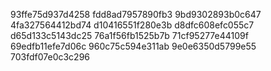 93ffe75d937d4258
fdd8ad7957890fb3
9bd9302893b0c647
4fa327564412bd74
d10416551f280e3b
d8dfc608efc055c7
d65d133c5143dc25
76a1f56fb1525b7b
71cf95277e44109f
69edfb11efe7d06c
960c75c594e311ab
9e0e6350d5799e55
703fdf07e0c3c296
